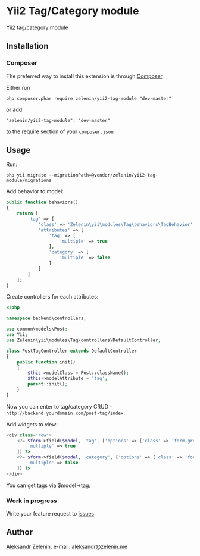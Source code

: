 # Yii2 Tag/Category module

[Yii2](http://www.yiiframework.com) tag/category module

## Installation

### Composer

The preferred way to install this extension is through [Composer](http://getcomposer.org/).

Either run

```
php composer.phar require zelenin/yii2-tag-module "dev-master"
```

or add

```
"zelenin/yii2-tag-module": "dev-master"
```

to the require section of your ```composer.json```

## Usage

Run:

```
php yii migrate --migrationPath=@vendor/zelenin/yii2-tag-module/migrations
```

Add behavior to model:

```php
public function behaviors()
{
    return [
        'tag' => [
            'class' => 'Zelenin\yii\modules\Tag\behaviors\TagBehavior',
            'attributes' => [
                'tag' => [
                    'multiple' => true
                ],
                'category' => [
                    'multiple' => false
                ]
            ]
        ]
    ];
}
```

Create controllers for each attributes:

```php
<?php

namespace backend\controllers;

use common\models\Post;
use Yii;
use Zelenin\yii\modules\Tag\controllers\DefaultController;

class PostTagController extends DefaultController
{
    public function init()
    {
        $this->modelClass = Post::className();
        $this->modelAttribute = 'tag';
        parent::init();
    }
}
```

Now you can enter to tag/category CRUD - ```http://backend.yourdomain.com/post-tag/index```.

Add widgets to view:

```php
<div class="row">
    <?= $form->field($model, 'tag', ['options' => ['class' => 'form-group col-sm-6']])->widget(Tag::className(), [
        'multiple' => true
    ]) ?>
    <?= $form->field($model, 'category', ['options' => ['class' => 'form-group col-sm-6']])->widget(Tag::className(), [
        'multiple' => false
    ]) ?>
</div>
```

You can get tags via $model->tag.

### Work in progress

Write your feature request to [issues](https://github.com/zelenin/zelenin/yii2-tag-module/issues)

## Author

[Aleksandr Zelenin](https://github.com/zelenin/), e-mail: [aleksandr@zelenin.me](mailto:aleksandr@zelenin.me)
